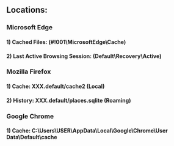 ## Locations:

### Microsoft Edge

#### 1) Cached Files: (#!001\MicrosoftEdge\Cache)

#### 2) Last Active Browsing Session: (Default\Recovery\Active)

### Mozilla Firefox

#### 1) Cache: XXX.default/cache2 (Local)

#### 2) History: XXX.default/places.sqlite (Roaming)

### Google Chrome

#### 1) Cache: C:\Users\USER\AppData\Local\Google\Chrome\User Data\Default\cache
